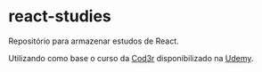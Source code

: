 # react-studies

Repositório para armazenar estudos de React.

Utilizando como base o curso da [Cod3r](https://www.cod3r.com.br/) disponibilizado na [Udemy](https://www.udemy.com/course/react-redux-pt).
